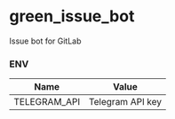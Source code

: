 # green_issue_bot

Issue bot for GitLab

### ENV

| Name         | Value                |
|--------------|----------------------|
| TELEGRAM_API | Telegram API key     |
